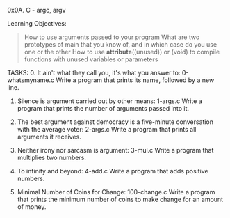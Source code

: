0x0A. C - argc, argv

Learning Objectives:
>How to use arguments passed to your program
>What are two prototypes of main that you know of, and in which case do you use one or the other
>How to use __attribute__((unused)) or (void) to compile functions with unused variables or parameters

TASKS:
0. It ain't what they call you, it's what you answer to: 0-whatsmyname.c
Write a program that prints its name, followed by a new line.

1. Silence is argument carried out by other means: 1-args.c
Write a program that prints the number of arguments passed into it.

2. The best argument against democracy is a five-minute conversation with the average voter: 2-args.c
Write a program that prints all arguments it receives.

3. Neither irony nor sarcasm  is argument: 3-mul.c
Write a program that multiplies two numbers.

4. To infinity and beyond: 4-add.c
Write a program that adds positive numbers.

5. Minimal Number of Coins for Change: 100-change.c
Write a program that prints the minimum number of coins to make change for an amount of money.